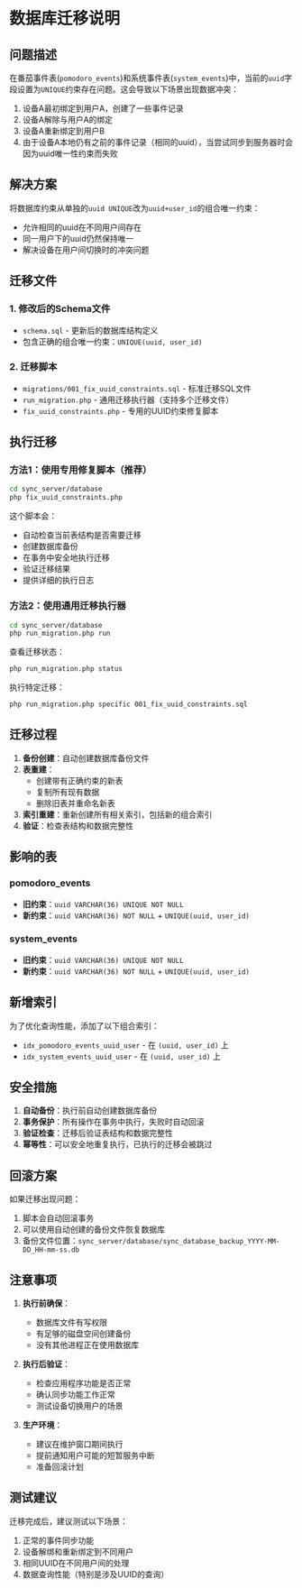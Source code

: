 # 数据库迁移说明

## 问题描述

在番茄事件表(`pomodoro_events`)和系统事件表(`system_events`)中，当前的`uuid`字段设置为`UNIQUE`约束存在问题。这会导致以下场景出现数据冲突：

1. 设备A最初绑定到用户A，创建了一些事件记录
2. 设备A解除与用户A的绑定
3. 设备A重新绑定到用户B
4. 由于设备A本地仍有之前的事件记录（相同的uuid），当尝试同步到服务器时会因为uuid唯一性约束而失败

## 解决方案

将数据库约束从单独的`uuid UNIQUE`改为`uuid+user_id`的组合唯一约束：
- 允许相同的uuid在不同用户间存在
- 同一用户下的uuid仍然保持唯一
- 解决设备在用户间切换时的冲突问题

## 迁移文件

### 1. 修改后的Schema文件
- `schema.sql` - 更新后的数据库结构定义
- 包含正确的组合唯一约束：`UNIQUE(uuid, user_id)`

### 2. 迁移脚本
- `migrations/001_fix_uuid_constraints.sql` - 标准迁移SQL文件
- `run_migration.php` - 通用迁移执行器（支持多个迁移文件）
- `fix_uuid_constraints.php` - 专用的UUID约束修复脚本

## 执行迁移

### 方法1：使用专用修复脚本（推荐）

```bash
cd sync_server/database
php fix_uuid_constraints.php
```

这个脚本会：
- 自动检查当前表结构是否需要迁移
- 创建数据库备份
- 在事务中安全地执行迁移
- 验证迁移结果
- 提供详细的执行日志

### 方法2：使用通用迁移执行器

```bash
cd sync_server/database
php run_migration.php run
```

查看迁移状态：
```bash
php run_migration.php status
```

执行特定迁移：
```bash
php run_migration.php specific 001_fix_uuid_constraints.sql
```

## 迁移过程

1. **备份创建**：自动创建数据库备份文件
2. **表重建**：
   - 创建带有正确约束的新表
   - 复制所有现有数据
   - 删除旧表并重命名新表
3. **索引重建**：重新创建所有相关索引，包括新的组合索引
4. **验证**：检查表结构和数据完整性

## 影响的表

### pomodoro_events
- **旧约束**：`uuid VARCHAR(36) UNIQUE NOT NULL`
- **新约束**：`uuid VARCHAR(36) NOT NULL` + `UNIQUE(uuid, user_id)`

### system_events
- **旧约束**：`uuid VARCHAR(36) UNIQUE NOT NULL`
- **新约束**：`uuid VARCHAR(36) NOT NULL` + `UNIQUE(uuid, user_id)`

## 新增索引

为了优化查询性能，添加了以下组合索引：
- `idx_pomodoro_events_uuid_user` - 在 `(uuid, user_id)` 上
- `idx_system_events_uuid_user` - 在 `(uuid, user_id)` 上

## 安全措施

1. **自动备份**：执行前自动创建数据库备份
2. **事务保护**：所有操作在事务中执行，失败时自动回滚
3. **验证检查**：迁移后验证表结构和数据完整性
4. **幂等性**：可以安全地重复执行，已执行的迁移会被跳过

## 回滚方案

如果迁移出现问题：
1. 脚本会自动回滚事务
2. 可以使用自动创建的备份文件恢复数据库
3. 备份文件位置：`sync_server/database/sync_database_backup_YYYY-MM-DD_HH-mm-ss.db`

## 注意事项

1. **执行前确保**：
   - 数据库文件有写权限
   - 有足够的磁盘空间创建备份
   - 没有其他进程正在使用数据库

2. **执行后验证**：
   - 检查应用程序功能是否正常
   - 确认同步功能工作正常
   - 测试设备切换用户的场景

3. **生产环境**：
   - 建议在维护窗口期间执行
   - 提前通知用户可能的短暂服务中断
   - 准备回滚计划

## 测试建议

迁移完成后，建议测试以下场景：
1. 正常的事件同步功能
2. 设备解绑和重新绑定到不同用户
3. 相同UUID在不同用户间的处理
4. 数据查询性能（特别是涉及UUID的查询）
